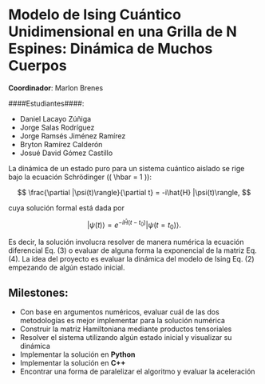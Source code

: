 # Modelo de Ising Cuántico Unidimensional en una Grilla de N Espines: Dinámica de Muchos Cuerpos

**Coordinador**: Marlon Brenes

####Estudiantes####: 
 - Daniel Lacayo Zúñiga
 - Jorge Salas Rodríguez
 - Jorge Ramsés Jiménez Ramírez
 - Bryton Ramírez Calderón
 - Josué David Gómez Castillo

La dinámica de un estado puro para un sistema cuántico aislado se rige bajo la ecuación Schrödinger (\( \hbar = 1 \)):

$$
\frac{\partial |\psi(t)\rangle}{\partial t} = -i\hat{H} |\psi(t)\rangle,
$$

cuya solución formal está dada por

$$
|\psi(t)\rangle = e^{-i\hat{H}(t-t_0)} |\psi(t = t_0)\rangle.
$$

Es decir, la solución involucra resolver de manera numérica la ecuación diferencial Eq. (3) o evaluar de alguna forma la exponencial de la matriz Eq. (4). La idea del proyecto es evaluar la dinámica del modelo de Ising Eq. (2) empezando de algún estado inicial.

## Milestones:

- Con base en argumentos numéricos, evaluar cuál de las dos metodologías es mejor implementar para la solución numérica
- Construir la matriz Hamiltoniana mediante productos tensoriales
- Resolver el sistema utilizando algún estado inicial y visualizar su dinámica
- Implementar la solución en **Python**
- Implementar la solución en **C++**
- Encontrar una forma de paralelizar el algoritmo y evaluar la aceleración

